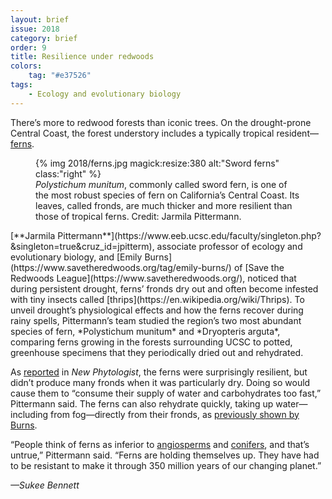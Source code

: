 ```yaml
---
layout: brief
issue: 2018
category: brief
order: 9
title: Resilience under redwoods
colors:
    tag: "#e37526"
tags:
    - Ecology and evolutionary biology
---
```

There’s more to redwood forests than iconic trees. On the drought-prone Central Coast, the forest understory includes a typically tropical resident—[ferns](https://en.wikipedia.org/wiki/Fern).
<figure>
{% img 2018/ferns.jpg magick:resize:380 alt:"Sword ferns" class:"right" %}
<figcaption><i>Polystichum munitum</i>, commonly called sword fern, is one of the most robust species of fern on California’s Central Coast. Its leaves, called fronds, are much thicker and more resilient than those of tropical ferns. Credit: Jarmila Pittermann.</figcaption>
</figure>
[**Jarmila Pittermann**](https://www.eeb.ucsc.edu/faculty/singleton.php?&singleton=true&cruz_id=jpitterm), associate professor of ecology and evolutionary biology, and [Emily Burns](https://www.savetheredwoods.org/tag/emily-burns/) of [Save the Redwoods League](https://www.savetheredwoods.org/), noticed that during persistent drought, ferns’ fronds dry out and often become infested with tiny insects called [thrips](https://en.wikipedia.org/wiki/Thrips). To unveil drought’s physiological effects and how the ferns recover during rainy spells, Pittermann’s team studied the region’s two most abundant species of fern, *Polystichum munitum* and *Dryopteris arguta*, comparing ferns growing in the forests surrounding UCSC to potted, greenhouse specimens that they periodically dried out and rehydrated.

As [reported](http://onlinelibrary.wiley.com/doi/10.1111/nph.13770/epdf) in *New Phytologist*, the ferns were surprisingly resilient, but didn’t produce many fronds when it was particularly dry. Doing so would cause them to “consume their supply of water and carbohydrates too fast,” Pittermann said. The ferns can also rehydrate quickly, taking up water—including from fog—directly from their fronds, as [previously shown by Burns](https://www.ncbi.nlm.nih.gov/pmc/articles/PMC2727584/pdf/442_2009_Article_1400.pdf).

“People think of ferns as inferior to [angiosperms](https://en.wikipedia.org/wiki/Flowering_plant) and [conifers](https://en.wikipedia.org/wiki/Pinophyta), and that’s untrue,” Pittermann said. “Ferns are holding themselves up. They have had to be resistant to make it through 350 million years of our changing planet.”

*—Sukee Bennett*

